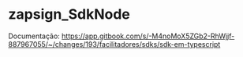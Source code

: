 # zapsign_SdkNode
Documentação: https://app.gitbook.com/s/-M4noMoX5ZGb2-RhWjjf-887967055/~/changes/193/facilitadores/sdks/sdk-em-typescript


